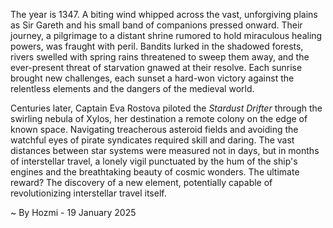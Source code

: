
The year is 1347.  A biting wind whipped across the vast, unforgiving plains as Sir Gareth and his small band of companions pressed onward. Their journey, a pilgrimage to a distant shrine rumored to hold miraculous healing powers, was fraught with peril.  Bandits lurked in the shadowed forests, rivers swelled with spring rains threatened to sweep them away, and the ever-present threat of starvation gnawed at their resolve.  Each sunrise brought new challenges, each sunset a hard-won victory against the relentless elements and the dangers of the medieval world.

Centuries later, Captain Eva Rostova piloted the *Stardust Drifter* through the swirling nebula of Xylos, her destination a remote colony on the edge of known space.  Navigating treacherous asteroid fields and avoiding the watchful eyes of pirate syndicates required skill and daring.  The vast distances between star systems were measured not in days, but in months of interstellar travel, a lonely vigil punctuated by the hum of the ship's engines and the breathtaking beauty of cosmic wonders.  The ultimate reward? The discovery of a new element, potentially capable of revolutionizing interstellar travel itself.

~ By Hozmi - 19 January 2025
